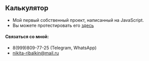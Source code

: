
## Калькулятор

- Мой первый собственный проект, написанный на JavaScript.
- Вы можете протестировать его [здесь](https://neekit95.github.io/simple_calculator/)
  
 #### Связаться со мной:
 - 8(999)809-77-25  (Telegram, WhatsApp)
 - nikita-ribalkin@mail.ru
